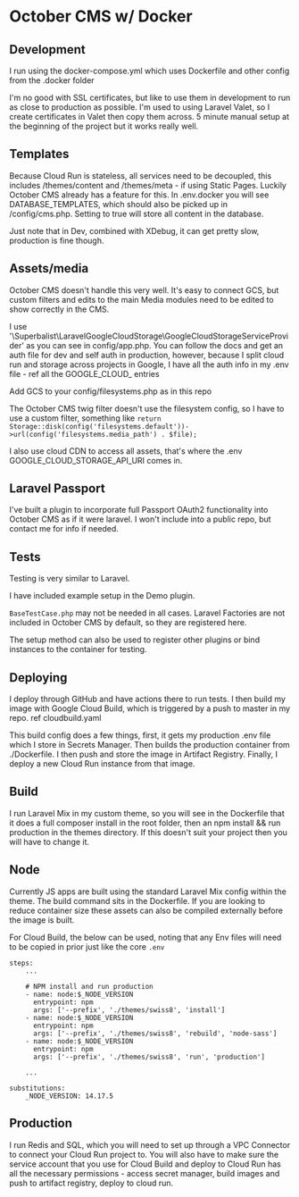 # October CMS w/ Docker

## Development
I run using the docker-compose.yml which uses Dockerfile and other config from the .docker folder

I'm no good with SSL certificates, but like to use them in development to run as close to production as possible.  I'm used to using Laravel Valet, so I create certificates in Valet then copy them across.  5 minute manual setup at the beginning of the project but it works really well.

## Templates
Because Cloud Run is stateless, all services need to be decoupled, this includes /themes/content and /themes/meta - if using Static Pages.
Luckily October CMS already has a feature for this.  In .env.docker you will see DATABASE_TEMPLATES, which should also be picked up in /config/cms.php.  Setting to true will store all content in the database.

Just note that in Dev, combined with XDebug, it can get pretty slow, production is fine though.

## Assets/media
October CMS doesn't handle this very well.  It's easy to connect GCS, but custom filters and edits to the main Media modules need to be edited to show correctly in the CMS.

I use '\Superbalist\LaravelGoogleCloudStorage\GoogleCloudStorageServiceProvider' as you can see in config/app.php.
You can follow the docs and get an auth file for dev and self auth in production, however, because I split cloud run and storage across projects in Google, I have all the auth info in my .env file - ref all the GOOGLE_CLOUD_ entries

Add GCS to your config/filesystems.php as in this repo

The October CMS twig filter doesn't use the filesystem config, so I have to use a custom filter, something like `return Storage::disk(config('filesystems.default'))->url(config('filesystems.media_path') . $file);`

I also use cloud CDN to access all assets, that's where the .env GOOGLE_CLOUD_STORAGE_API_URI comes in.

## Laravel Passport
I've built a plugin to incorporate full Passport OAuth2 functionality into October CMS as if it were laravel.  I won't include into a public repo, but contact me for info if needed.

## Tests
Testing is very similar to Laravel.

I have included example setup in the Demo plugin.

`BaseTestCase.php` may not be needed in all cases.  Laravel Factories are not included in October CMS by default, so they are registered here.

The setup method can also be used to register other plugins or bind instances to the container for testing.

## Deploying
I deploy through GitHub and have actions there to run tests.  I then build my image with Google Cloud Build, which is triggered by a push to master in my repo.  ref cloudbuild.yaml

This build config does a few things, first, it gets my production .env file which I store in Secrets Manager.  Then builds the production container from ./Dockerfile.  I then push and store the image in Artifact Registry.  Finally, I deploy a new Cloud Run instance from that image.

## Build
I run Laravel Mix in my custom theme, so you will see in the Dockerfile that it does a full composer install in the root folder, then an npm install && run production in the themes directory.  If this doesn't suit your project then you will have to change it.

## Node
Currently JS apps are built using the standard Laravel Mix config within the theme.  The build command sits in the Dockerfile.  If you are looking to reduce container size these assets can also be compiled externally before the image is built.

For Cloud Build, the below can be used, noting that any Env files will need to be copied in prior just like the core `.env`
```
steps:
    ...

    # NPM install and run production
    - name: node:$_NODE_VERSION
      entrypoint: npm
      args: ['--prefix', './themes/swiss8', 'install']
    - name: node:$_NODE_VERSION
      entrypoint: npm
      args: ['--prefix', './themes/swiss8', 'rebuild', 'node-sass']
    - name: node:$_NODE_VERSION
      entrypoint: npm
      args: ['--prefix', './themes/swiss8', 'run', 'production']

    ...

substitutions:
    _NODE_VERSION: 14.17.5
```

## Production
I run Redis and SQL, which you will need to set up through a VPC Connector to connect your Cloud Run project to.
You will also have to make sure the service account that you use for Cloud Build and deploy to Cloud Run has all the necessary permissions - access secret manager, build images and push to artifact registry, deploy to cloud run.
